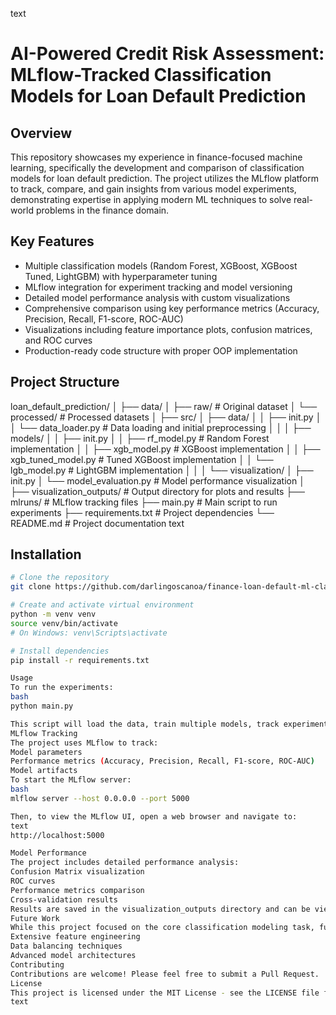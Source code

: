 text
# AI-Powered Credit Risk Assessment: MLflow-Tracked Classification Models for Loan Default Prediction

## Overview

This repository showcases my experience in finance-focused machine learning, specifically the development and comparison of classification models for loan default prediction. The project utilizes the MLflow platform to track, compare, and gain insights from various model experiments, demonstrating expertise in applying modern ML techniques to solve real-world problems in the finance domain.

## Key Features

- Multiple classification models (Random Forest, XGBoost, XGBoost Tuned, LightGBM) with hyperparameter tuning
- MLflow integration for experiment tracking and model versioning
- Detailed model performance analysis with custom visualizations
- Comprehensive comparison using key performance metrics (Accuracy, Precision, Recall, F1-score, ROC-AUC)
- Visualizations including feature importance plots, confusion matrices, and ROC curves
- Production-ready code structure with proper OOP implementation

## Project Structure


loan_default_prediction/
│
├── data/
│ ├── raw/ # Original dataset
│ └── processed/ # Processed datasets
│
├── src/
│ ├── data/
│ │ ├── init.py
│ │ └── data_loader.py # Data loading and initial preprocessing
│ │
│ ├── models/
│ │ ├── init.py
│ │ ├── rf_model.py # Random Forest implementation
│ │ ├── xgb_model.py # XGBoost implementation
│ │ ├── xgb_tuned_model.py # Tuned XGBoost implementation
│ │ └── lgb_model.py # LightGBM implementation
│ │
│ └── visualization/
│ ├── init.py
│ └── model_evaluation.py # Model performance visualization
│
├── visualization_outputs/ # Output directory for plots and results
├── mlruns/ # MLflow tracking files
├── main.py # Main script to run experiments
├── requirements.txt # Project dependencies
└── README.md # Project documentation
text

## Installation

```bash
# Clone the repository
git clone https://github.com/darlingoscanoa/finance-loan-default-ml-classification-mlflow.git

# Create and activate virtual environment
python -m venv venv
source venv/bin/activate
# On Windows: venv\Scripts\activate

# Install dependencies
pip install -r requirements.txt

Usage
To run the experiments:
bash
python main.py

This script will load the data, train multiple models, track experiments with MLflow, and generate performance visualizations.
MLflow Tracking
The project uses MLflow to track:
Model parameters
Performance metrics (Accuracy, Precision, Recall, F1-score, ROC-AUC)
Model artifacts
To start the MLflow server:
bash
mlflow server --host 0.0.0.0 --port 5000

Then, to view the MLflow UI, open a web browser and navigate to:
text
http://localhost:5000

Model Performance
The project includes detailed performance analysis:
Confusion Matrix visualization
ROC curves
Performance metrics comparison
Cross-validation results
Results are saved in the visualization_outputs directory and can be viewed in the MLflow UI.
Future Work
While this project focused on the core classification modeling task, future work will explore:
Extensive feature engineering
Data balancing techniques
Advanced model architectures
Contributing
Contributions are welcome! Please feel free to submit a Pull Request.
License
This project is licensed under the MIT License - see the LICENSE file for details.
text